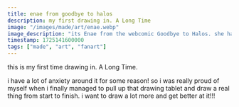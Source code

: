 ```yaml
---
title: enae from goodbye to halos
description: my first drawing in. A Long Time
image: "/images/made/art/enae.webp"
image_description: "its Enae from the webcomic Goodbye to Halos. she has three purple eyes, with a cool purple mark under two of them. she has horns, and shes smiling. she has two visible sharp teeth."
timestamp: 1725141600000
tags: ["made", "art", "fanart"]
---
```

this is my first time drawing in. A Long Time. 

i have a lot of anxiety around it for some reason! so i was really proud of myself when i finally managed to pull up that drawing tablet and draw a real thing from start to finish. i want to draw a lot more and get better at it!!!